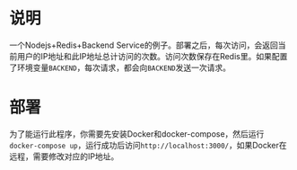 说明 
====

一个Nodejs+Redis+Backend Service的例子。部署之后，每次访问，会返回当前用户的IP地址和此IP地址总计访问的次数。访问次数保存在Redis里。如果配置了环境变量`BACKEND`，每次请求，都会向`BACKEND`发送一次请求。

部署
====

为了能运行此程序，你需要先安装Docker和docker-compose，然后运行`docker-compose up`，运行成功后访问`http://localhost:3000/`，如果Docker在远程，需要修改对应的IP地址。

